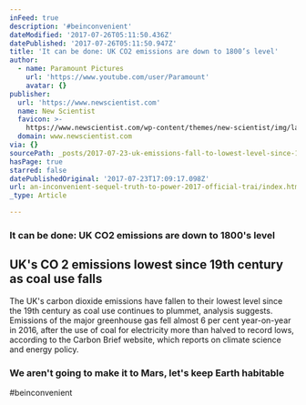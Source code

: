 ```yaml
---
inFeed: true
description: '#beinconvenient'
dateModified: '2017-07-26T05:11:50.436Z'
datePublished: '2017-07-26T05:11:50.947Z'
title: 'It can be done: UK CO2 emissions are down to 1800’s level'
author:
  - name: Paramount Pictures
    url: 'https://www.youtube.com/user/Paramount'
    avatar: {}
publisher:
  url: 'https://www.newscientist.com'
  name: New Scientist
  favicon: >-
    https://www.newscientist.com/wp-content/themes/new-scientist/img/layup/new-sci-favicon.ico
  domain: www.newscientist.com
via: {}
sourcePath: _posts/2017-07-23-uk-emissions-fall-to-lowest-level-since-19th-century.md
hasPage: true
starred: false
datePublishedOriginal: '2017-07-23T17:09:17.098Z'
url: an-inconvenient-sequel-truth-to-power-2017-official-trai/index.html
_type: Article

---
```

### It can be done: UK CO2 emissions are down to 1800's level

<article style=""><h1>UK's CO 2 emissions lowest since 19th century as coal use falls</h1><p>The UK's carbon dioxide emissions have fallen to their lowest level since the 19th century as coal use continues to plummet, analysis suggests. Emissions of the major greenhouse gas fell almost 6 per cent year-on-year in 2016, after the use of coal for electricity more than halved to record lows, according to the Carbon Brief website, which reports on climate science and energy policy.</p></article>

### We aren't going to make it to Mars, let's keep Earth habitable

\#beinconvenient